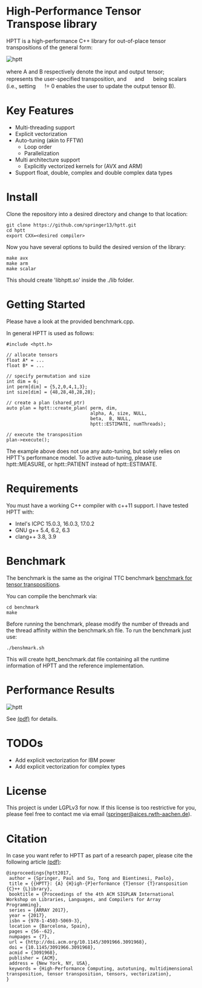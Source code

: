 # High-Performance Tensor Transpose library #

HPTT is a high-performance C++ library for out-of-place tensor transpositions of the general form: 

![hptt](https://github.com/springer13/hptt/blob/master/misc/equation.png)

where A and B respectively denote the input and output tensor;
<img src=https://github.com/springer13/hptt/blob/master/misc/pi.png height=16px/> represents the user-specified
transposition, and 
<img src=https://github.com/springer13/hptt/blob/master/misc/alpha.png height=14px/> and
<img src=https://github.com/springer13/hptt/blob/master/misc/beta.png height=16px/> being scalars
(i.e., setting <img src=https://github.com/springer13/hptt/blob/master/misc/beta.png height=16px/> != 0 enables the user to update the output tensor B).

# Key Features

* Multi-threading support
* Explicit vectorization
* Auto-tuning (akin to FFTW)
    * Loop order
    * Parallelization
* Multi architecture support
    * Explicitly vectorized kernels for (AVX and ARM)
* Support float, double, complex and double complex data types

# Install

Clone the repository into a desired directory and change to that location:

    git clone https://github.com/springer13/hptt.git
    cd hptt
    export CXX=<desired compiler>

Now you have several options to build the desired version of the library:

    make avx
    make arm
    make scalar

This should create 'libhptt.so' inside the ./lib folder.


# Getting Started

Please have a look at the provided benchmark.cpp.

In general HPTT is used as follows:

    #include <hptt.h>

    // allocate tensors
    float A* = ...
    float B* = ...

    // specify permutation and size
    int dim = 6;
    int perm[dim] = {5,2,0,4,1,3};
    int size[dim] = {48,28,48,28,28};

    // create a plan (shared_ptr)
    auto plan = hptt::create_plan( perm, dim, 
                                   alpha, A, size, NULL, 
                                   beta,  B, NULL, 
                                   hptt::ESTIMATE, numThreads);

    // execute the transposition
    plan->execute();

The example above does not use any auto-tuning, but solely relies on HPTT's
performance model. To active auto-tuning, please use hptt::MEASURE, or
hptt::PATIENT instead of hptt::ESTIMATE.

# Requirements

You must have a working C++ compiler with c++11 support. I have tested HPTT with:

* Intel's ICPC 15.0.3, 16.0.3, 17.0.2
* GNU g++ 5.4, 6.2, 6.3
* clang++ 3.8, 3.9

# Benchmark

The benchmark is the same as the original TTC benchmark [benchmark for tensor transpositions](https://github.com/HPAC/TTC/blob/master/benchmark).

You can compile the benchmark via:

    cd benchmark
    make

Before running the benchmark, please modify the number of threads and the thread
affinity within the benchmark.sh file. To run the benchmark just use:

    ./benshmark.sh

This will create hptt_benchmark.dat file containing all the runtime information
of HPTT and the reference implementation.

# Performance Results

![hptt](https://github.com/springer13/hptt/blob/master/benchmark/bw.png)

See [(pdf)](https://arxiv.org/abs/1704.04374) for details.

# TODOs

* Add explicit vectorization for IBM power
* Add explicit vectorization for complex types

# License

This project is under LGPLv3 for now. If this license is too restrictive for you,
please feel free to contact me via email (springer@aices.rwth-aachen.de).

# Citation

In case you want refer to HPTT as part of a research paper, please cite the following
article [(pdf)](https://arxiv.org/abs/1704.04374):
```
@inproceedings{hptt2017,
 author = {Springer, Paul and Su, Tong and Bientinesi, Paolo},
 title = {{HPTT}: {A} {H}igh-{P}erformance {T}ensor {T}ransposition {C}++ {L}ibrary},
 booktitle = {Proceedings of the 4th ACM SIGPLAN International Workshop on Libraries, Languages, and Compilers for Array Programming},
 series = {ARRAY 2017},
 year = {2017},
 isbn = {978-1-4503-5069-3},
 location = {Barcelona, Spain},
 pages = {56--62},
 numpages = {7},
 url = {http://doi.acm.org/10.1145/3091966.3091968},
 doi = {10.1145/3091966.3091968},
 acmid = {3091968},
 publisher = {ACM},
 address = {New York, NY, USA},
 keywords = {High-Performance Computing, autotuning, multidimensional transposition, tensor transposition, tensors, vectorization},
}
``` 
